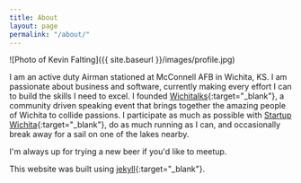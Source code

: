 ```yaml
---
title: About
layout: page
permalink: "/about/"
---
```


![Photo of Kevin Falting]({{ site.baseurl }}/images/profile.jpg)

I am an active duty Airman stationed at McConnell AFB in Wichita, KS. I am passionate about business and software, currently making every effort I can to build the skills I need to excel. I founded [Wichitalks](http://wichitalks.com/){:target="_blank"}, a community driven speaking event that brings together the amazing people of Wichita to collide passions. I participate as much as possible with [Startup Wichita](http://startupwichita.com/){:target="_blank"}, do as much running as I can, and occasionally break away for a sail on one of the lakes nearby.  

I'm always up for trying a new beer if you'd like to meetup.


This website was built using [jekyll](http://jekyllrb.com/){:target="_blank"}.

